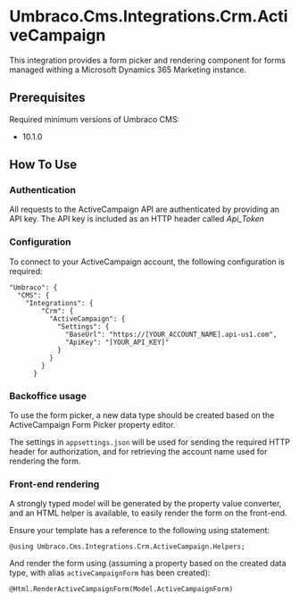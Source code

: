 # Umbraco.Cms.Integrations.Crm.ActiveCampaign

This integration provides a form picker and rendering component for forms managed withing a Microsoft Dynamics 365 Marketing instance.

## Prerequisites

Required minimum versions of Umbraco CMS: 
- 10.1.0

## How To Use

### Authentication

All requests to the ActiveCampaign API are authenticated by providing
an API key. The API key is included as an HTTP header called _Api_Token_

### Configuration

To connect to your ActiveCampaign account, the following configuration is required:
```
"Umbraco": {
  "CMS": {
    "Integrations": {
        "Crm": {
          "ActiveCampaign": {
            "Settings": {
              "BaseUrl": "https://[YOUR_ACCOUNT_NAME].api-us1.com",
              "ApiKey": "[YOUR_API_KEY]"
            }
          }
        }
      }
```

### Backoffice usage

To use the form picker, a new data type should be created based on the ActiveCampaign Form Picker property editor.

The settings in `appsettings.json` will be used for sending the required HTTP header for authorization, and for retrieving the account name used for rendering the form.

### Front-end rendering

A strongly typed model will be generated by the property value converter, and an HTML helper is available, to easily render the form on the front-end.

Ensure your template has a reference to the following using statement:

```
@using Umbraco.Cms.Integrations.Crm.ActiveCampaign.Helpers;
```

And render the form using (assuming a property based on the created data type, with alias `activeCampaignForm` has been created):

```
@Html.RenderActiveCampaignForm(Model.ActiveCampaignForm)
```
